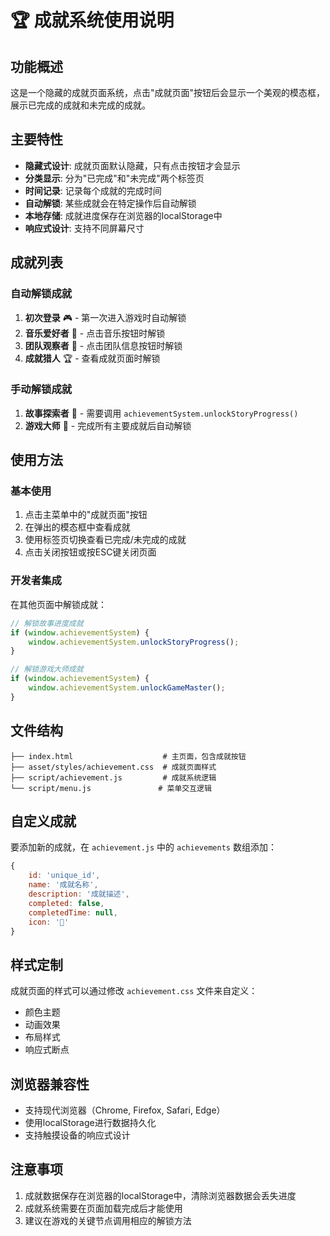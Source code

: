 # 🏆 成就系统使用说明

## 功能概述

这是一个隐藏的成就页面系统，点击"成就页面"按钮后会显示一个美观的模态框，展示已完成的成就和未完成的成就。

## 主要特性

- **隐藏式设计**: 成就页面默认隐藏，只有点击按钮才会显示
- **分类显示**: 分为"已完成"和"未完成"两个标签页
- **时间记录**: 记录每个成就的完成时间
- **自动解锁**: 某些成就会在特定操作后自动解锁
- **本地存储**: 成就进度保存在浏览器的localStorage中
- **响应式设计**: 支持不同屏幕尺寸

## 成就列表

### 自动解锁成就
1. **初次登录** 🎮 - 第一次进入游戏时自动解锁
2. **音乐爱好者** 🎵 - 点击音乐按钮时解锁
3. **团队观察者** 👥 - 点击团队信息按钮时解锁
4. **成就猎人** 🏆 - 查看成就页面时解锁

### 手动解锁成就
1. **故事探索者** 📖 - 需要调用 `achievementSystem.unlockStoryProgress()`
2. **游戏大师** 👑 - 完成所有主要成就后自动解锁

## 使用方法

### 基本使用
1. 点击主菜单中的"成就页面"按钮
2. 在弹出的模态框中查看成就
3. 使用标签页切换查看已完成/未完成的成就
4. 点击关闭按钮或按ESC键关闭页面

### 开发者集成
在其他页面中解锁成就：

```javascript
// 解锁故事进度成就
if (window.achievementSystem) {
    window.achievementSystem.unlockStoryProgress();
}

// 解锁游戏大师成就
if (window.achievementSystem) {
    window.achievementSystem.unlockGameMaster();
}
```

## 文件结构

```
├── index.html                    # 主页面，包含成就按钮
├── asset/styles/achievement.css  # 成就页面样式
├── script/achievement.js         # 成就系统逻辑
└── script/menu.js               # 菜单交互逻辑
```

## 自定义成就

要添加新的成就，在 `achievement.js` 中的 `achievements` 数组添加：

```javascript
{
    id: 'unique_id',
    name: '成就名称',
    description: '成就描述',
    completed: false,
    completedTime: null,
    icon: '🎯'
}
```

## 样式定制

成就页面的样式可以通过修改 `achievement.css` 文件来自定义：
- 颜色主题
- 动画效果
- 布局样式
- 响应式断点

## 浏览器兼容性

- 支持现代浏览器（Chrome, Firefox, Safari, Edge）
- 使用localStorage进行数据持久化
- 支持触摸设备的响应式设计

## 注意事项

1. 成就数据保存在浏览器的localStorage中，清除浏览器数据会丢失进度
2. 成就系统需要在页面加载完成后才能使用
3. 建议在游戏的关键节点调用相应的解锁方法

